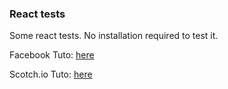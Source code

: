 ### React tests

Some react tests.
No installation required to test it.

Facebook Tuto: [here](https://facebook.github.io/react/tutorial/tutorial.html#what-were-building)

Scotch.io Tuto: [here](https://scotch.io/tutorials/learning-react-getting-started-and-concepts)

